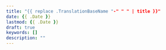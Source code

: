 ```yaml
---
title: "{{ replace .TranslationBaseName "-" " " | title }}"
date: {{ .Date }}
lastmod: {{ .Date }}
draft: true
keywords: []
description: ""
---
```


<!--more-->
